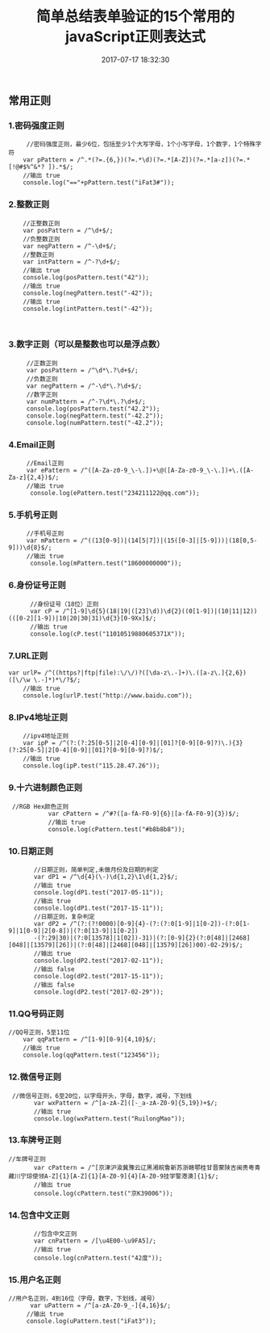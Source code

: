 ﻿---
title: 简单总结表单验证的15个常用的javaScript正则表达式
date: 2017-07-17 18:32:30
tags: 正则
categories: javascript
---
## 常用正则
     
### 1.密码强度正则
```
     //密码强度正则，最少6位，包括至少1个大写字母，1个小写字母，1个数字，1个特殊字符
    var pPattern = /^.*(?=.{6,})(?=.*\d)(?=.*[A-Z])(?=.*[a-z])(?=.*[!@#$%^&*? ]).*$/;
    //输出 true
    console.log("=="+pPattern.test("iFat3#"));          
```

### 2.整数正则
```
    //正整数正则
    var posPattern = /^\d+$/;
    //负整数正则
    var negPattern = /^-\d+$/;
    //整数正则
    var intPattern = /^-?\d+$/;
    //输出 true
    console.log(posPattern.test("42"));
    //输出 true
    console.log(negPattern.test("-42"));
    //输出 true
    console.log(intPattern.test("-42"));     
   
       
```
  
### 3.数字正则（可以是整数也可以是浮点数）
```
     //正数正则
     var posPattern = /^\d*\.?\d+$/;
     //负数正则
     var negPattern = /^-\d*\.?\d+$/;
     //数字正则
     var numPattern = /^-?\d*\.?\d+$/;
     console.log(posPattern.test("42.2"));
     console.log(negPattern.test("-42.2"));
     console.log(numPattern.test("-42.2"));   
```

### 4.Email正则
```
     //Email正则
     var ePattern = /^([A-Za-z0-9_\-\.])+\@([A-Za-z0-9_\-\.])+\.([A-Za-z]{2,4})$/;
     //输出 true
      console.log(ePattern.test("234211122@qq.com"));  
```


### 5.手机号正则
```
     //手机号正则
     var mPattern = /^((13[0-9])|(14[5|7])|(15([0-3]|[5-9]))|(18[0,5-9]))\d{8}$/;
     //输出 true
      console.log(mPattern.test("18600000000"));    
```

         
### 6.身份证号正则
```
      //身份证号（18位）正则
      var cP = /^[1-9]\d{5}(18|19|([23]\d))\d{2}((0[1-9])|(10|11|12))(([0-2][1-9])|10|20|30|31)\d{3}[0-9Xx]$/;
      //输出 true
      console.log(cP.test("11010519880605371X"));     
```
         
### 7.URL正则
```
var urlP= /^((https?|ftp|file):\/\/)?([\da-z\.-]+)\.([a-z\.]{2,6})([\/\w \.-]*)*\/?$/;
    //输出 true
    console.log(urlP.test("http://www.baidu.com")); 
```
         
### 8.IPv4地址正则
```
    //ipv4地址正则
    var ipP = /^(?:(?:25[0-5]|2[0-4][0-9]|[01]?[0-9][0-9]?)\.){3}(?:25[0-5]|2[0-4][0-9]|[01]?[0-9][0-9]?)$/;
    //输出 true
    console.log(ipP.test("115.28.47.26"));    
```
              
### 9.十六进制颜色正则

```
 //RGB Hex颜色正则
           var cPattern = /^#?([a-fA-F0-9]{6}|[a-fA-F0-9]{3})$/;
           //输出 true
           console.log(cPattern.test("#b8b8b8"));  
```
         
### 10.日期正则

```
       //日期正则，简单判定,未做月份及日期的判定
       var dP1 = /^\d{4}(\-)\d{1,2}\1\d{1,2}$/;
       //输出 true
       console.log(dP1.test("2017-05-11"));
       //输出 true
       console.log(dP1.test("2017-15-11"));
       //日期正则，复杂判定
       var dP2 = /^(?:(?!0000)[0-9]{4}-(?:(?:0[1-9]|1[0-2])-(?:0[1-9]|1[0-9]|2[0-8])|(?:0[13-9]|1[0-2])
       -(?:29|30)|(?:0[13578]|1[02])-31)|(?:[0-9]{2}(?:0[48]|[2468][048]|[13579][26])|(?:0[48]|[2468][048]|[13579][26])00)-02-29)$/;
       //输出 true
       console.log(dP2.test("2017-02-11"));
       //输出 false
       console.log(dP2.test("2017-15-11"));
       //输出 false
       console.log(dP2.test("2017-02-29"));
```
         
### 11.QQ号码正则

```
//QQ号正则，5至11位
    var qqPattern = /^[1-9][0-9]{4,10}$/;
    //输出 true
    console.log(qqPattern.test("123456")); 
```
          
### 12.微信号正则

```
 //微信号正则，6至20位，以字母开头，字母，数字，减号，下划线
       var wxPattern = /^[a-zA-Z]([-_a-zA-Z0-9]{5,19})+$/;
       //输出 true
       console.log(wxPattern.test("RuilongMao"));  
```
          
### 13.车牌号正则

```
//车牌号正则
       var cPattern = /^[京津沪渝冀豫云辽黑湘皖鲁新苏浙赣鄂桂甘晋蒙陕吉闽贵粤青藏川宁琼使领A-Z]{1}[A-Z]{1}[A-Z0-9]{4}[A-Z0-9挂学警港澳]{1}$/;
       //输出 true
       console.log(cPattern.test("京K39006")); 
```
          
### 14.包含中文正则

```
       //包含中文正则
       var cnPattern = /[\u4E00-\u9FA5]/;
       //输出 true
       console.log(cnPattern.test("42度"));  
```

### 15.用户名正则 
```
//用户名正则，4到16位（字母，数字，下划线，减号）
      var uPattern = /^[a-zA-Z0-9_-]{4,16}$/;
     //输出 true
     console.log(uPattern.test("iFat3"));
```

